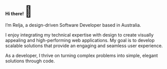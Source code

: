 **Hi there! <span style="font-size:2.5em;">👋</span>**  

I’m Relja, a design-driven Software Developer based in Australia.

I enjoy integrating my technical expertise with design to create visually appealing and high-performing web applications. My goal is to develop scalable solutions that provide an engaging and seamless user experience.

As a developer, I thrive on turning complex problems into simple, elegant solutions through code.
